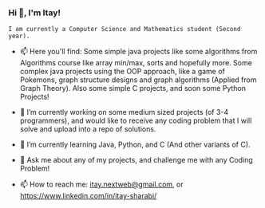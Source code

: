 ### Hi 👋, I'm Itay!
    I am currently a Computer Science and Mathematics student (Second year).
    
    
- 📫 Here you'll find: 
      Some simple java projects like some algorithms from Algorithms course like array min/max, sorts and hopefully more. 
      Some complex java projects using the OOP approach, like 
      a game of Pokemons, graph structure designs and graph algorithms (Applied from
      Graph Theory).
      Also some simple C projects, and soon some Python Projects! 
      
      
- 🔭 I’m currently working on some medium sized projects (of 3-4 programmers), 
      and would like to receive any coding problem that I will solve and upload into a repo of solutions.
      
- 🌱 I’m currently learning Java, Python, and C (And other variants of C).

- 💬 Ask me about any of my projects, and challenge me with any Coding Problem!

- 📫 How to reach me: itay.nextweb@gmail.com, or https://www.linkedin.com/in/itay-sharabi/

